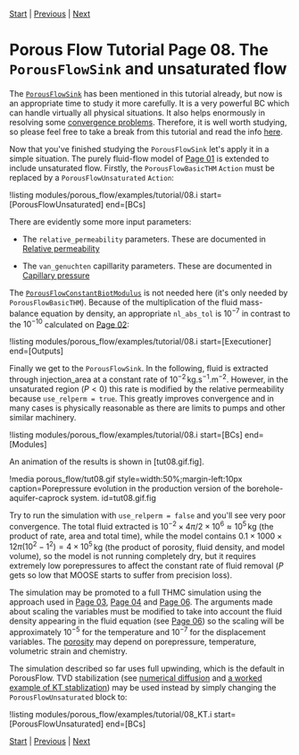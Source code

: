 [Start](porous_flow/tutorial_00.md) |
[Previous](porous_flow/tutorial_07.md) |
[Next](porous_flow/tutorial_09.md)

# Porous Flow Tutorial Page 08.  The `PorousFlowSink` and unsaturated flow

The [`PorousFlowSink`](porous_flow/boundaries.md) has been mentioned in this tutorial already, but now is an appropriate time to study it more carefully.  It is a very powerful BC which can handle virtually all physical situations.  It also helps enormously in resolving some [convergence problems](porous_flow/nonlinear_convergence_problems.md).  Therefore, it is well worth studying, so please feel free to take a break from this tutorial and read the info [here](porous_flow/boundaries).

Now that you've finished studying the `PorousFlowSink` let's apply it in a simple situation.  The purely fluid-flow model of [Page 01](porous_flow/tutorial_01.md) is extended to include unsaturated flow.  Firstly, the `PorousFlowBasicTHM` `Action` must be replaced by a `PorousFlowUnsaturated` `Action`:

!listing modules/porous_flow/examples/tutorial/08.i start=[PorousFlowUnsaturated] end=[BCs]

There are evidently some more input parameters:

- The `relative_permeability` parameters.  These are documented in
  [Relative permeability](porous_flow/relative_permeability.md)

- The `van_genuchten` capillarity parameters.  These are documented in
  [Capillary pressure](porous_flow/capillary_pressure.md)

The [`PorousFlowConstantBiotModulus`](PorousFlowConstantBiotModulus.md) is not needed here (it's only needed by `PorousFlowBasicTHM`).  Because of the multiplication of the fluid mass-balance equation by density, an appropriate `nl_abs_tol` is $10^{-7}$ in contrast to the $10^{-10}$ calculated on [Page 02](porous_flow/tutorial_02.md):

!listing modules/porous_flow/examples/tutorial/08.i start=[Executioner] end=[Outputs]

Finally we get to the `PorousFlowSink`.  In the following, fluid is extracted through injection_area at a constant rate of $10^{-2}\,$kg.s$^{-1}$.m$^{-2}$.  However, in the unsaturated region ($P<0$) this rate is modified by the relative permeability because `use_relperm = true`.  This greatly improves convergence and in many cases is physically reasonable as there are limits to pumps and other similar machinery.

!listing modules/porous_flow/examples/tutorial/08.i start=[BCs] end=[Modules]

An animation of the results is shown in [tut08.gif.fig].

!media porous_flow/tut08.gif style=width:50%;margin-left:10px caption=Porepressure evolution in the production version of the borehole-aquifer-caprock system.  id=tut08.gif.fig

Try to run the simulation with `use_relperm = false` and you'll see very poor convergence.  The total fluid extracted is $10^{-2}\times 4\pi/2 \times 10^{6} \approx 10^{5}\,$kg (the product of rate, area and total time), while the model contains $0.1 \times 1000 \times 12\pi(10^{2} - 1^{2}) = 4\times 10^{5}\,$kg (the product of porosity, fluid density, and model volume), so the model is not running completely dry, but it requires extremely low porepressures to affect the constant rate of fluid removal ($P$ gets so low that MOOSE starts to suffer from precision loss).

The simulation may be promoted to a full THMC simulation using the approach used in [Page 03](porous_flow/tutorial_03.md), [Page 04](porous_flow/tutorial_04.md) and [Page 06](porous_flow/tutorial_06.md).  The arguments made about scaling the variables must be modified to take into account the fluid density appearing in the fluid equation (see [Page 06](porous_flow/tutorial_06.md)) so the scaling will be approximately $10^{-5}$ for the temperature and $10^{-7}$ for the displacement variables.  The [porosity](porous_flow/porosity.md) may depend on porepressure, temperature, volumetric strain and chemistry.

The simulation described so far uses full upwinding, which is the default in PorousFlow.  TVD stabilization (see [numerical diffusion](numerical_diffusion.md) and [a worked example of KT stablization](kt_worked.md)) may be used instead by simply changing the `PorousFlowUnsaturated` block to:

!listing modules/porous_flow/examples/tutorial/08_KT.i start=[PorousFlowUnsaturated] end=[BCs]


[Start](porous_flow/tutorial_00.md) |
[Previous](porous_flow/tutorial_07.md) |
[Next](porous_flow/tutorial_09.md)
